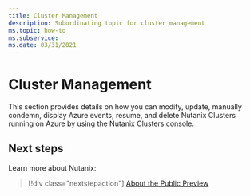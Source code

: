 ```yaml
---
title: Cluster Management
description: Subordinating topic for cluster management
ms.topic: how-to
ms.subservice:
ms.date: 03/31/2021
---
```


# Cluster Management

This section provides details on how you can modify, update, manually condemn, display Azure events, resume, and delete Nutanix Clusters running on Azure by using the Nutanix Clusters console.

## Next steps

Learn more about Nutanix:

> [!div class="nextstepaction"]
> [About the Public Preview](about-the-public-preview.md)
